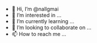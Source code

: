 - 👋 Hi, I’m @nallgmai
- 👀 I’m interested in ...
- 🌱 I’m currently learning ...
- 💞️ I’m looking to collaborate on ...
- 📫 How to reach me ...

<!---
nallgmai/nallgmai is a ✨ special ✨ repository because its `README.md` (this file) appears on your GitHub profile.
You can click the Preview link to take a look at your changes.
--->
